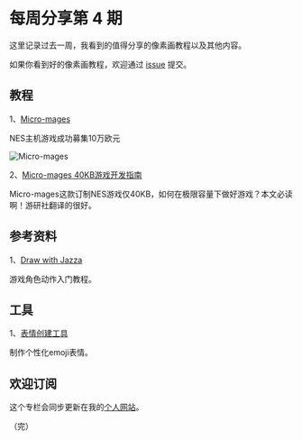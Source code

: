 # 每周分享第 4 期

这里记录过去一周，我看到的值得分享的像素画教程以及其他内容。

如果你看到好的像素画教程，欢迎通过 [issue](https://github.com/pixel32/Weekly_PixelartTutorials/issues) 提交。

## 教程
1、[Micro-mages](https://www.kickstarter.com/projects/morphcat-games/micro-mages-a-new-game-for-the-nes/updates) 

NES主机游戏成功募集10万欧元

![Micro-mages][1]

2、[Micro-mages 40KB游戏开发指南](https://www.gamersky.com/zl/201810/1109431_2.shtml?tag=wap) 

Micro-mages这款订制NES游戏仅40KB，如何在极限容量下做好游戏？本文必读啊！游研社翻译的很好。

## 参考资料

1、[Draw with Jazza](https://www.youtube.com/watch?v=jXhRQsBg-2E) 

游戏角色动作入门教程。


## 工具

1、[表情创建工具](http://phlntn.com/emojibuilder/)

制作个性化emoji表情。

## 欢迎订阅

这个专栏会同步更新在我的[个人网站](https://www.32comic.com)。

（完）





[1]: https://32comic.com/wp-content/uploads/2018/11/27ee09aa1589e59965755017bbf25ed5_original.jpg